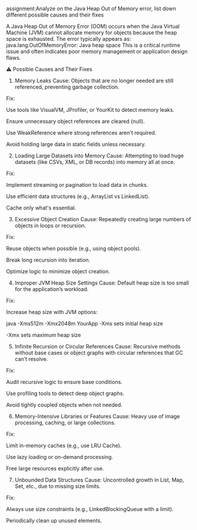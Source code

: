 assignment:Analyze on the Java Heap Out of Memory error, list down different possible causes and their fixes

A Java Heap Out of Memory Error (OOM) occurs when the Java Virtual Machine (JVM) cannot allocate memory for objects because the heap space is exhausted. The error typically appears as:
java.lang.OutOfMemoryError: Java heap space
This is a critical runtime issue and often indicates poor memory management or application design flaws.

⚠️ Possible Causes and Their Fixes
1. Memory Leaks
Cause: Objects that are no longer needed are still referenced, preventing garbage collection.

Fix:

Use tools like VisualVM, JProfiler, or YourKit to detect memory leaks.

Ensure unnecessary object references are cleared (null).

Use WeakReference where strong references aren't required.

Avoid holding large data in static fields unless necessary.

2. Loading Large Datasets into Memory
Cause: Attempting to load huge datasets (like CSVs, XML, or DB records) into memory all at once.

Fix:

Implement streaming or pagination to load data in chunks.

Use efficient data structures (e.g., ArrayList vs LinkedList).

Cache only what's essential.

3. Excessive Object Creation
Cause: Repeatedly creating large numbers of objects in loops or recursion.

Fix:

Reuse objects when possible (e.g., using object pools).

Break long recursion into iteration.

Optimize logic to minimize object creation.

4. Improper JVM Heap Size Settings
Cause: Default heap size is too small for the application’s workload.

Fix:

Increase heap size with JVM options:

java -Xms512m -Xmx2048m YourApp
-Xms sets initial heap size

-Xmx sets maximum heap size

5. Infinite Recursion or Circular References
Cause: Recursive methods without base cases or object graphs with circular references that GC can’t resolve.

Fix:

Audit recursive logic to ensure base conditions.

Use profiling tools to detect deep object graphs.

Avoid tightly coupled objects when not needed.

6. Memory-Intensive Libraries or Features
Cause: Heavy use of image processing, caching, or large collections.

Fix:

Limit in-memory caches (e.g., use LRU Cache).

Use lazy loading or on-demand processing.

Free large resources explicitly after use.

7. Unbounded Data Structures
Cause: Uncontrolled growth in List, Map, Set, etc., due to missing size limits.

Fix:

Always use size constraints (e.g., LinkedBlockingQueue with a limit).

Periodically clean up unused elements.